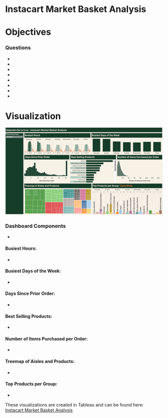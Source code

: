 # Instacart Market Basket Analysis

# Objectives

### Questions
<ul>
  <li></li>
  <li></li>
  <li></li>
  <li></li>
  <li></li>
  <li></li>
  <li></li>
  <li></li>
</ul>

# Visualization
<img src = "Instacart Dashboard.png"></img>

### Dashboard Components
-

#### Busiest Hours:
-

#### Busiest Days of the Week:
-

#### Days Since Prior Order:
-
#### Best Selling Products:
-
#### Number of Items Purchased per Order:
-
#### Treemap of Aisles and Products:
-
#### Top Products per Group:
-


These visualizations are created in Tableau and can be found here: <a href = "https://public.tableau.com/app/profile/alejandro.de.la.cruz5286/viz/InstacartMarketBasketAnalysis_17122561477850/InstacartMarketBasketAnalysis" rel="unfollow">Instacart Market Basket Analysis</a>
